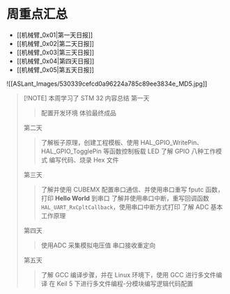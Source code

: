 # 周重点汇总
- [[机械臂_0x01|第一天日报]]
- [[机械臂_0x02|第二天日报]]
- [[机械臂_0x03|第三天日报]]
- [[机械臂_0x04|第四天日报]]
- [[机械臂_0x05|第五天日报]]

![[ASLant_Images/530339cefcd0a96224a785c89ee3834e_MD5.jpg]]

> [!NOTE] 本周学习了 STM 32 内容总结
> 第一天
> > 配置开发环境
> > 体验最终成品
>
> 第二天
> > 了解板子原理，创建工程模板、使用 HAL_GPIO_WritePin、HAL_GPIO_TogglePin 等函数控制板载 LED
> > 了解 GPIO 八种工作模式 编写代码、烧录 Hex 文件
> 
> 第三天
> > 了解并使用 CUBEMX 配置串口通信、并使用串口重写 fputc 函数，打印 **Hello World** 到串口
> > 了解并使用串口中断，重写回调函数 `HAL_UART_RxCpltCallback`，使用串口中断方式打印
> > 了解 ADC 基本工作原理
> 
> 第四天
> > 使用ADC 采集模拟电压值
> > 串口接收重定向
> 
> 第五天
> > 了解 GCC 编译步骤，并在 Linux 环境下，使用 GCC 进行多文件编译
> > 在 Keil 5 下进行多文件编程-分模块编写逻辑代码配置
> 


